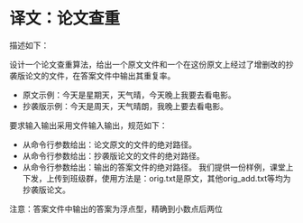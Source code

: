 # 译文：论文查重

描述如下：

设计一个论文查重算法，给出一个原文文件和一个在这份原文上经过了增删改的抄袭版论文的文件，在答案文件中输出其重复率。

- 原文示例：今天是星期天，天气晴，今天晚上我要去看电影。
- 抄袭版示例：今天是周天，天气晴朗，我晚上要去看电影。

要求输入输出采用文件输入输出，规范如下：

- 从命令行参数给出：论文原文的文件的绝对路径。
- 从命令行参数给出：抄袭版论文的文件的绝对路径。
- 从命令行参数给出：输出的答案文件的绝对路径。
我们提供一份样例，课堂上下发，上传到班级群，使用方法是：orig.txt是原文，其他orig_add.txt等均为抄袭版论文。

注意：答案文件中输出的答案为浮点型，精确到小数点后两位
